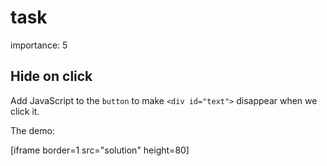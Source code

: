 # task

importance: 5

## Hide on click

Add JavaScript to the `button` to make `<div id="text">` disappear when we click it.

The demo:

\[iframe border=1 src="solution" height=80\]


